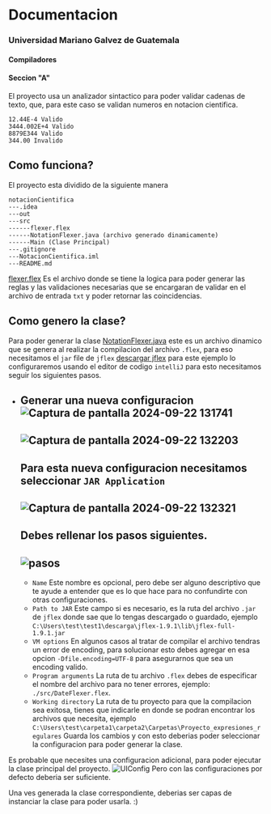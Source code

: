 # Documentacion
### Universidad Mariano Galvez de Guatemala
#### Compiladores
#### Seccion "A"

El proyecto usa un analizador sintactico para poder validar cadenas de texto, que, para este caso se validan numeros en notacion cientifica.

``` 
12.44E-4 Valido
3444.002E+4 Valido
8879E344 Valido
344.00 Invalido
```
## Como funciona?
El proyecto esta dividido de la siguiente manera
```
notacionCientifica
---.idea
---out
---src
------flexer.flex
------NotationFlexer.java (archivo generado dinamicamente)
------Main (Clase Principal)
---.gitignore
---NotacionCientifica.iml
---README.md
```
[flexer.flex](src/flexer.flex) Es el archivo donde se tiene la logica para poder generar las reglas y las validaciones necesarias que se encargaran de validar en el archivo de entrada `txt` y poder retornar las coincidencias.

## Como genero la clase?
Para poder generar la clase [NotationFlexer.java](src/NotationFlexer.java) este es un archivo dinamico que se genera al realizar la compilacion del archivo `.flex`, para eso necesitamos el `jar` file de `jflex` [descargar jflex](https://jflex.de/download.html) para este ejemplo lo configuraremos usando el editor de codigo `intelliJ` para esto necesitamos seguir los siguientes pasos.
* Generar una nueva configuracion
  ![Captura de pantalla 2024-09-22 131741](https://github.com/user-attachments/assets/7d9bee9a-4cc5-47b4-8eb9-83f8a846d207)
  ---------------
  ![Captura de pantalla 2024-09-22 132203](https://github.com/user-attachments/assets/d587d9c3-d7f1-4d1c-b03d-857ab7a6d428)
  ---------------
  Para esta nueva configuracion necesitamos seleccionar `JAR Application`
  ---------------
  ![Captura de pantalla 2024-09-22 132321](https://github.com/user-attachments/assets/24f8a3ff-1a9c-4ec7-89ce-687d4f7dfe05)
  ---------------
  Debes rellenar los pasos siguientes.
  ---------------
  ![pasos](https://github.com/user-attachments/assets/bf8eecdd-1ae4-4a9d-8926-448bbd2ce065)
  ---------------
    * `Name` Este nombre es opcional, pero debe ser alguno descriptivo que te ayude a entender que es lo que hace para no confundirte con otras configuraciones.
    * `Path to JAR` Este campo si es necesario, es la ruta del archivo `.jar` de `jflex` donde sae que lo tengas descargado o guardado, ejemplo `C:\Users\test\test1\descarga\jflex-1.9.1\lib\jflex-full-1.9.1.jar`
    * `VM options` En algunos casos al tratar de compilar el archivo tendras un error de encoding, para solucionar esto debes agregar en esa opcion `-Dfile.encoding=UTF-8` para asegurarnos que sea un encoding valido.
    * `Program arguments` La ruta de tu archivo `.flex` debes de especificar el nombre del archivo para no tener errores, ejemplo: `./src/DateFlexer.flex`.
    * `Working directory` La ruta de tu proyecto para que la compilacion sea exitosa, tienes que indicarle en donde se podran encontrar los archivos que necesita, ejemplo `C:\Users\test\carpeta1\carpeta2\Carpetas\Proyecto_expresiones_regulares`
  Guarda los cambios y con esto deberias poder seleccionar la configuracion para poder generar la clase.

Es probable que necesites una configuracion adicional, para poder ejecutar la clase principal del proyecto.
![UIConfig](https://github.com/user-attachments/assets/e565f4ed-ae9a-4a23-add6-55791a4b8696)
Pero con las configuraciones por defecto deberia ser suficiente.


Una ves generada la clase correspondiente, deberias ser capas de instanciar la clase para poder usarla. :)














